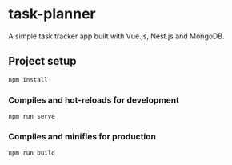 # task-planner

A simple task tracker app built with Vue.js, Nest.js and MongoDB.

## Project setup

```
npm install
```

### Compiles and hot-reloads for development

```
npm run serve
```

### Compiles and minifies for production

```
npm run build
```
